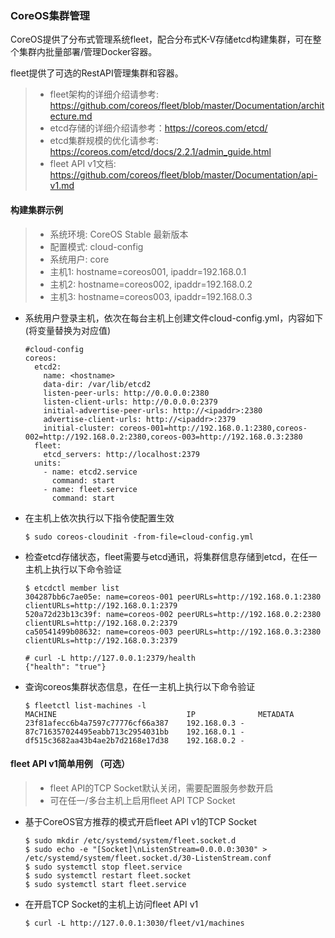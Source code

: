 ### CoreOS集群管理

CoreOS提供了分布式管理系统fleet，配合分布式K-V存储etcd构建集群，可在整个集群内批量部署/管理Docker容器。

fleet提供了可选的RestAPI管理集群和容器。

 > - fleet架构的详细介绍请参考: https://github.com/coreos/fleet/blob/master/Documentation/architecture.md
 > - etcd存储的详细介绍请参考：https://coreos.com/etcd/
 > - etcd集群规模的优化请参考: https://coreos.com/etcd/docs/2.2.1/admin_guide.html
 > - fleet API v1文档: https://github.com/coreos/fleet/blob/master/Documentation/api-v1.md
 
#### 构建集群示例

 > - 系统环境: CoreOS Stable 最新版本
 > - 配置模式: cloud-config
 > - 系统用户: core
 > - 主机1: hostname=coreos001, ipaddr=192.168.0.1
 > - 主机2: hostname=coreos002, ipaddr=192.168.0.2
 > - 主机3: hostname=coreos003, ipaddr=192.168.0.3
 
  * 系统用户登录主机，依次在每台主机上创建文件cloud-config.yml，内容如下 (将变量替换为对应值)
 
        #cloud-config
        coreos:
          etcd2:
            name: <hostname>
            data-dir: /var/lib/etcd2
            listen-peer-urls: http://0.0.0.0:2380
            listen-client-urls: http://0.0.0.0:2379
            initial-advertise-peer-urls: http://<ipaddr>:2380
            advertise-client-urls: http://<ipaddr>:2379
            initial-cluster: coreos-001=http://192.168.0.1:2380,coreos-002=http://192.168.0.2:2380,coreos-003=http://192.168.0.3:2380
          fleet:
            etcd_servers: http://localhost:2379
          units:
            - name: etcd2.service
              command: start
            - name: fleet.service
              command: start
              
  * 在主机上依次执行以下指令使配置生效
  
        $ sudo coreos-cloudinit -from-file=cloud-config.yml
        
  * 检查etcd存储状态，fleet需要与etcd通讯，将集群信息存储到etcd，在任一主机上执行以下命令验证
  
        $ etcdctl member list
        304287bb6c7ae05e: name=coreos-001 peerURLs=http://192.168.0.1:2380 clientURLs=http://192.168.0.1:2379
        520a72d23b13c39f: name=coreos-002 peerURLs=http://192.168.0.2:2380 clientURLs=http://192.168.0.2:2379
        ca50541499b08632: name=coreos-003 peerURLs=http://192.168.0.3:2380 clientURLs=http://192.168.0.3:2379

        # curl -L http://127.0.0.1:2379/health
        {"health": "true"}

  * 查询coreos集群状态信息，在任一主机上执行以下命令验证

        $ fleetctl list-machines -l
        MACHINE					            IP		        METADATA
        23f81afecc6b4a7597c77776cf66a387	192.168.0.3	-
        87c716357024495eabb713c2954031bb	192.168.0.1	-
        df515c3682aa43b4ae2b7d2168e17d38	192.168.0.2	-
 
#### fleet API v1简单用例 （可选）
  > - fleet API的TCP Socket默认关闭，需要配置服务参数开启
  > - 可在任一/多台主机上启用fleet API TCP Socket
  
  * 基于CoreOS官方推荐的模式开启fleet API v1的TCP Socket
      
        $ sudo mkdir /etc/systemd/system/fleet.socket.d
        $ sudo echo -e "[Socket]\nListenStream=0.0.0.0:3030" > /etc/systemd/system/fleet.socket.d/30-ListenStream.conf
        $ sudo systemctl stop fleet.service
        $ sudo systemctl restart fleet.socket
        $ sudo systemctl start fleet.service

  * 在开启TCP Socket的主机上访问fleet API v1
  
        $ curl -L http://127.0.0.1:3030/fleet/v1/machines
